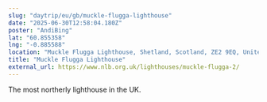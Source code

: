 ```yaml
---
slug: "daytrip/eu/gb/muckle-flugga-lighthouse"
date: "2025-06-30T12:58:04.180Z"
poster: "AndiBing"
lat: "60.855358"
lng: "-0.885588"
location: "Muckle Flugga Lighthouse, Shetland, Scotland, ZE2 9EQ, United Kingdom"
title: "Muckle Flugga Lighthouse"
external_url: https://www.nlb.org.uk/lighthouses/muckle-flugga-2/
---
```

The most northerly lighthouse in the UK.